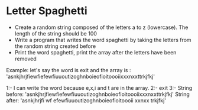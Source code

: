 # Letter Spaghetti

- Create a random string composed of the letters a to z (lowercase). The length of the string should be 100
- Write a program that writes the word spaghetti by taking the letters from the random string created before
- Print the word spaghetti, print the array after the letters have been removed

Example:
let's say the word is exit
and the array is : 'asnkjhrjfiewfiefewfiuuoutizoghnboieofioitoooiixxxnxxttrkjfkj'


1:- I can write the word because e,x,i and t are in the array.
2:- exit
3:-
String before: 'asnkjhrjfiewfiefewfiuuoutizoghnboieofioitoooiixxxnxxttrkjfkj'
String after:  'asnkjhrjfi wf efewfiuuoutizoghnboieofioitoooii xxnxx trkjfkj'